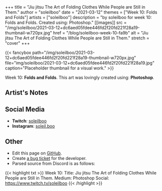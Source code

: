 +++
title =       "Jiu jitsu The Art of Folding Clothes While People are Still in Them."
author =      "soleilboo"
date =        "2021-03-12"
themes =      ["Week 10: Folds and Folds"]
artists =     ["soleilboo"]
description = "by soleilboo for week 10: Folds and Folds. Created using: Photoshop."
[[images]]
              src = "/img/soleilboo/2021-03-12+dc6aed05fdee446fd2f20fd221f28a19-thumbnail-w720px.jpg"
              href = "/blog/soleilboo-week-10-fa9b"
              alt = "Jiu jitsu The Art of Folding Clothes While People are Still in Them."
              stretch = "cover"
+++


{{< fancybox path="/img/soleilboo/2021-03-12+dc6aed05fdee446fd2f20fd221f28a19-thumbnail-w720px.jpg" file="img/soleilboo/2021-03-12+dc6aed05fdee446fd2f20fd221f28a19.jpg" caption="Placeholder thumbnail for a visual work." >}}


Week 10: **Folds and Folds**. This art was lovingly created using: **Photoshop**.

## Artist's Notes



## Social Media

- **Twitch**: <a href='https://twitch.tv/soleilboo' target='_blank'>soleilboo</a>
- **Instagram**: <a href='https://instagram.com/soleil.boo' target='_blank'>soleil.boo</a>

## Other

- Edit this page on [GitHub](https://github.com/teaminkling/web-refresh/edit/main/content/blog/soleilboo-week-10-fa9b.md).
- Create [a bug ticket](https://github.com/teaminkling/web-refresh/issues/new?assignees=&labels=bug&template=problem-report.md&title=) for the developer.
- Parsed source from Discord is as follows:

{{< highlight txt >}}
Week 10:
Title: Jiu jitsu The Art of Folding Clothes While People are Still in Them.
Medium: Photoshop
Social: https://www.twitch.tv/soleilboo
{{< /highlight >}}